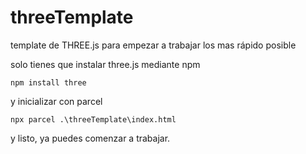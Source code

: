 # threeTemplate
template de THREE.js para empezar a trabajar los mas rápido posible 

solo tienes que instalar three.js mediante npm

```
npm install three
```

y inicializar con parcel
```
npx parcel .\threeTemplate\index.html
```

y listo, ya puedes comenzar a trabajar.
